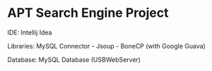 # APT Search Engine Project

IDE: Intellij Idea

Libraries: MySQL Connector - Jsoup - BoneCP (with Google Guava)

Database: MySQL Database (USBWebServer)
